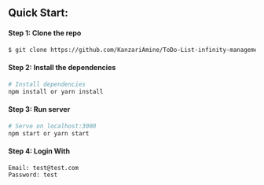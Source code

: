 ## Quick Start:

#### Step 1: Clone the repo

```sh
$ git clone https://github.com/KanzariAmine/ToDo-List-infinity-management.git
```

#### Step 2: Install the dependencies
```bash
# Install dependencies
npm install or yarn install
```

#### Step 3: Run server
```bash
# Serve on localhost:3000
npm start or yarn start
```

#### Step 4: Login With
```bash
Email: test@test.com
Password: test
```
